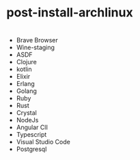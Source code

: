 # post-install-archlinux
#
- Brave Browser
- Wine-staging
- ASDF
- Clojure
- kotlin
- Elixir
- Erlang
- Golang 
- Ruby
- Rust
- Crystal
- NodeJs
- Angular ClI
- Typescript
- Visual Studio Code
- Postgresql
